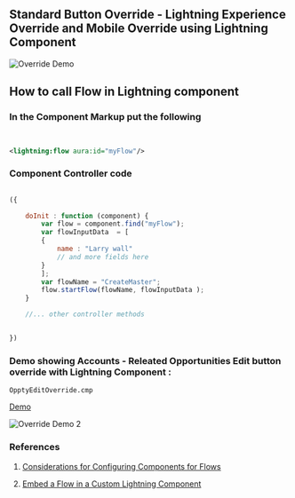 ## Standard Button Override - Lightning Experience Override and Mobile Override using Lightning Component

![Override Demo](std-btn-override-lex-oppty-1.gif)

## How to call Flow in Lightning component

### In the Component Markup put the following

```xml


<lightning:flow aura:id="myFlow"/>


```


### Component Controller code

```js

({

    doInit : function (component) {
        var flow = component.find("myFlow");
        var flowInputData  = [
        {
            name : "Larry wall"
            // and more fields here
        }
        ];
        var flowName = "CreateMaster";
        flow.startFlow(flowName, flowInputData );
    }

    //... other controller methods


})

```

### Demo showing Accounts - Releated Opportunities **Edit** button override with Lightning Component :

```OpptyEditOverride.cmp```

<a href="#editOverride">Demo</a>

![Override Demo 2](./button-override-related.gif)




### References

1. [Considerations for Configuring Components for Flows ](https://developer.salesforce.com/docs/atlas.en-us.lightning.meta/lightning/components_config_for_flow_screens_tips.htm?search_text=lightning:flow)

2. [Embed a Flow in a Custom Lightning Component ](https://developer.salesforce.com/docs/atlas.en-us.salesforce_vpm_guide.meta/salesforce_vpm_guide/vpm_distribute_internal_lc.htm)
